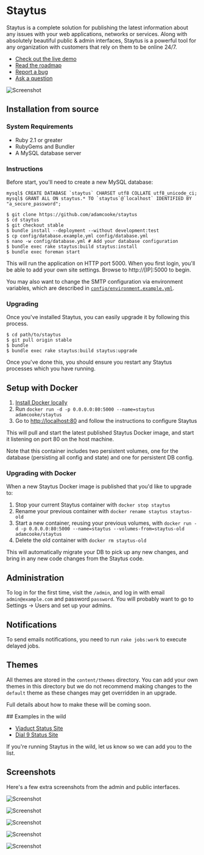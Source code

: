 # Staytus

Staytus is a complete solution for publishing the latest information about
any issues with your web applications, networks or services. Along with
absolutely beautiful public & admin interfaces, Staytus is a powerful tool for
any organization with customers that rely on them to be online 24/7.

* [Check out the live demo](http://demo.staytus.co)
* [Read the roadmap](https://github.com/adamcooke/staytus/blob/master/ROADMAP.md)
* [Report a bug](https://github.com/adamcooke/staytus/issues/new?labels=bug)
* [Ask a question](https://github.com/adamcooke/staytus/issues/new?labels=question)

![Screenshot](https://s.adamcooke.io/15/iOzvtk.png)

## Installation from source

### System Requirements

* Ruby 2.1 or greater
* RubyGems and Bundler
* A MySQL database server

### Instructions

Before start, you'll need to create a new MySQL database:

```text
mysql$ CREATE DATABASE `staytus` CHARSET utf8 COLLATE utf8_unicode_ci;
mysql$ GRANT ALL ON staytus.* TO `staytus`@`localhost` IDENTIFIED BY "a_secure_password";
```

```text
$ git clone https://github.com/adamcooke/staytus
$ cd staytus
$ git checkout stable
$ bundle install --deployment --without development:test
$ cp config/database.example.yml config/database.yml
$ nano -w config/database.yml # Add your database configuration
$ bundle exec rake staytus:build staytus:install
$ bundle exec foreman start
```

This will run the application on HTTP port 5000. When you first
login, you'll be able to add your own site settings. Browse to http://[IP]:5000
to begin.

You may also want to change the SMTP configuration via environment variables,
which are described in [`config/environment.example.yml`](config/environment.example.yml).

### Upgrading

Once you've installed Staytus, you can easily upgrade it by
following this process.

```text
$ cd path/to/staytus
$ git pull origin stable
$ bundle
$ bundle exec rake staytus:build staytus:upgrade
```

Once you've done this, you should ensure you restart any Staytus
processes which you have running.

## Setup with Docker

1. [Install Docker locally](https://docs.docker.com/installation/)
2. Run `docker run -d -p 0.0.0.0:80:5000 --name=staytus adamcooke/staytus`
3. Go to [http://localhost:80](http://localhost:80) and follow the instructions to configure Staytus

This will pull and start the latest published Staytus Docker image, and start it listening on port 80 on the host machine.

Note that this container includes two persistent volumes, one for the database (persisting all config and state) and one for persistent DB config.

### Upgrading with Docker

When a new Staytus Docker image is published that you'd like to upgrade to:

1. Stop your current Staytus container with `docker stop staytus`
2. Rename your previous container with `docker rename staytus staytus-old`
3. Start a new container, reusing your previous volumes, with `docker run -d -p 0.0.0.0:80:5000 --name=staytus --volumes-from=staytus-old adamcooke/staytus`
4. Delete the old container with `docker rm staytus-old`

This will automatically migrate your DB to pick up any new changes, and bring in any new code changes from the Staytus code.

## Administration

To log in for the first time, visit the `/admin`, and log in with email
`admin@example.com` and password `password`. You will probably want to go to
Settings -> Users and set up your admins.

## Notifications

To send emails notifications, you need to run `rake jobs:work` to execute delayed jobs.

## Themes

All themes are stored in the `content/themes` directory. You can
add your own themes in this directory but we do not recommend
making changes to the `default` theme as these changes may get
overridden in an upgrade.

Full details about how to make these will be coming soon.

## Examples in the wild

* [Viaduct Status Site](http://status.viaduct.io)
* [Dial 9 Status Site](http://status.dial9.co.uk)

If you're running Staytus in the wild, let us know so we can
add you to the list.

## Screenshots

Here's a few extra screenshots from the admin and public interfaces.

![Screenshot](https://s.adamcooke.io/15/SZ2WUI.png)

![Screenshot](https://s.adamcooke.io/15/TgqeV8.png)

![Screenshot](https://s.adamcooke.io/15/JErXE75Fhu.png)

![Screenshot](https://s.adamcooke.io/15/fb5kFe.png)

![Screenshot](https://s.adamcooke.io/15/9n5W4j.png)
